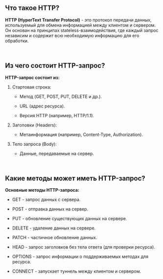 ## Что такое HTTP?

**HTTP (HyperText Transfer Protocol)** - это протокол передачи данных, используемый для обмена информацией между клиентом и сервером. Он основан на принципах stateless-взаимодействия, где каждый запрос независим и содержит всю необходимую информацию для его обработки.

<br>

## Из чего состоит HTTP-запрос?

**HTTP-запрос состоит из:**

1. Стартовая строка:

    - Метод (GET, POST, PUT, DELETE и др.).

    - URL (адрес ресурса).

    - Версия HTTP (например, HTTP/1.1).

2. Заголовки (Headers):

    - Метаинформация (например, Content-Type, Authorization).

3. Тело запроса (Body):

    - Данные, передаваемые на сервер.

<br>

## Какие методы может иметь HTTP-запрос?

**Основные методы HTTP-запроса:**

- GET - запрос данных с сервера.

- POST - отправка данных на сервер.

- PUT - обновление существующих данных на сервере.

- DELETE - удаление данных на сервере.

- PATCH - частичное обновление данных.

- HEAD - запрос заголовков без тела ответа (для проверки ресурса).

- OPTIONS - запрос информации о поддерживаемых методах для ресурса.

- CONNECT - запускает туннель между клиентом и сервером.